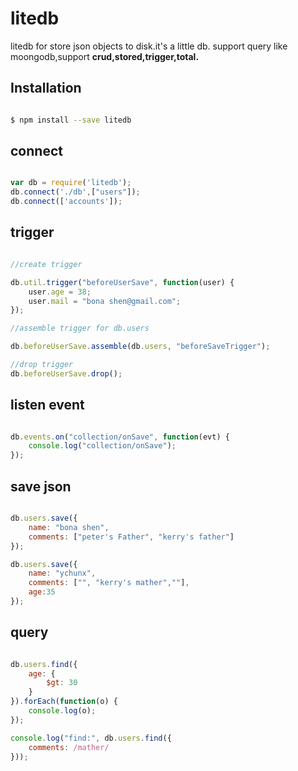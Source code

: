 # litedb

litedb for store json objects  to disk.it's a little db.
support query like moongodb,support **crud,stored,trigger,total.** 

## Installation
```bash

$ npm install --save litedb

```


## connect
```javascript

var db = require('litedb');
db.connect('./db',["users"]);
db.connect(['accounts']);


```
## trigger

```javascript

//create trigger

db.util.trigger("beforeUserSave", function(user) {
    user.age = 38;
    user.mail = "bona shen@gmail.com";
});

//assemble trigger for db.users

db.beforeUserSave.assemble(db.users, "beforeSaveTrigger");

//drop trigger
db.beforeUserSave.drop();

```

## listen event

```javascript

db.events.on("collection/onSave", function(evt) {
    console.log("collection/onSave");
});

```

## save json

```javascript

db.users.save({
    name: "bona shen",
    comments: ["peter's Father", "kerry's father"]
});

db.users.save({
    name: "ychunx",
    comments: ["", "kerry's mather",""],
    age:35
});

```
## query
```javascript

db.users.find({
    age: {
        $gt: 30
    }
}).forEach(function(o) {
    console.log(o);
});

console.log("find:", db.users.find({
    comments: /mather/
}));

```
